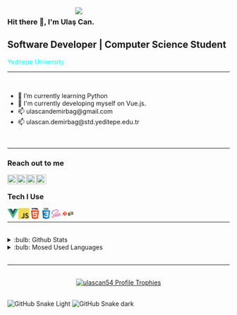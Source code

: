 <img src="https://media.giphy.com/media/xT0Gqn9yuw8hnPGn5K/giphy.gif" align="right" width="350" height="">

### Hit there :wave:, I'm Ulaş Can.

## Software Developer | Computer Science Student

<font color="aqua">Yeditepe University</font>
<br>

<hr>
<br>

<ul>
  <li>🌱 I’m currently learning Python</li>
  <li>🔭 I'm currently developing myself on Vue.js.</li>
  <li>📫 ulascandemirbag@gmail.com</li>
  <li>📫 ulascan.demirbag@std.yeditepe.edu.tr</li>
</ul>

<br>
<hr>

### Reach out to me

[<img height="22" align="left"  width="22" src="https://unpkg.com/simple-icons@v5/icons/linkedin.svg" />][linkedin]
[<img height="22" align="left"  width="22" src="https://unpkg.com/simple-icons@v5/icons/reddit.svg" />][reddit]
[<img height="22" align="left"  width="22" src="https://unpkg.com/simple-icons@v5/icons/twitter.svg" />][twitter]
[<img height="22" align="left" width="22" src="https://unpkg.com/simple-icons@v5/icons/hackerrank.svg" />][hackerrank]

<br>

### Tech I Use

<img width="25" height="25" align="left" src="https://raw.githubusercontent.com/github/explore/80688e429a7d4ef2fca1e82350fe8e3517d3494d/topics/vue/vue.png">
<img width="25" height="25" align="left" src="https://raw.githubusercontent.com/github/explore/80688e429a7d4ef2fca1e82350fe8e3517d3494d/topics/javascript/javascript.png">
<!--<img width="25" height="25" align="left" src="https://raw.githubusercontent.com/github/explore/80688e429a7d4ef2fca1e82350fe8e3517d3494d/topics/typescript/typescript.png">-->
<img width="25" height="25" align="left" src="https://raw.githubusercontent.com/github/explore/80688e429a7d4ef2fca1e82350fe8e3517d3494d/topics/html/html.png">
<img width="25" height="25" align="left" src="https://raw.githubusercontent.com/github/explore/80688e429a7d4ef2fca1e82350fe8e3517d3494d/topics/css/css.png">
<img width="25" height="25" align="left" src="https://raw.githubusercontent.com/github/explore/80688e429a7d4ef2fca1e82350fe8e3517d3494d/topics/sass/sass.png">
<img width="25" height="25" align="left" src="https://raw.githubusercontent.com/github/explore/80688e429a7d4ef2fca1e82350fe8e3517d3494d/topics/git/git.png">



<br>
<hr>
<br>

<details>
<summary>:bulb: Github Stats</summary>
<img src="https://github-readme-stats.vercel.app/api?username=ulascan54&theme=tokyonight">
</details>

<details>
<summary>:bulb: Mosed Used Languages</summary>
<img src="https://github-readme-stats.vercel.app/api/top-langs/?username=ulascan54&layout=compact">
</details>

[reddit]:https://www.reddit.com/user/ulascan54/
[twitter]:https://twitter.com/ulascand54
[linkedin]:https://www.linkedin.com/in/ula%C5%9F-can-demirba%C4%9F-15528815a/
[hackerrank]:https://www.hackerrank.com/ulascandemirbag

<br>
<hr>
<br>

<!-- GitHub Profile Trophies https://github.com/ryo-ma/github-profile-trophy -->
<div align="center">
  <a href="https://github.com/ryo-ma/github-profile-trophy">
    <img src="https://github-profile-trophy.vercel.app/?username=ulascan54&theme=onestar&no-frame=true" alt="ulascan54 Profile Trophies" />
  </a>
</div>
<br>

<!-- Snake contributions graph https://github.com/Platane/snk -->
  ![GitHub Snake Light](https://github.com/lkotlarenko/lkotlarenko/blob/output/github-snake.svg#gh-light-mode-only)
  ![GitHub Snake dark](https://github.com/lkotlarenko/lkotlarenko/blob/output/github-snake-dark.svg#gh-dark-mode-only)
  

